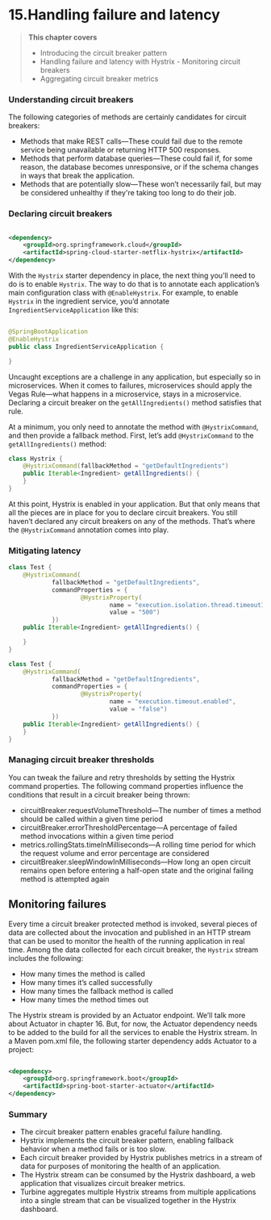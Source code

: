 # 15.Handling failure and latency

> **This chapter covers**
> - Introducing the circuit breaker pattern
> - Handling failure and latency with Hystrix - Monitoring circuit breakers
> - Aggregating circuit breaker metrics

### Understanding circuit breakers

The following categories of methods are certainly candidates for circuit breakers:

- Methods that make REST calls—These could fail due to the remote service being unavailable or returning HTTP 500
  responses.
- Methods that perform database queries—These could fail if, for some reason, the database becomes unresponsive, or if
  the schema changes in ways that break the application.
- Methods that are potentially slow—These won’t necessarily fail, but may be considered unhealthy if they're taking too
  long to do their job.

### Declaring circuit breakers

```xml

<dependency>
    <groupId>org.springframework.cloud</groupId>
    <artifactId>spring-cloud-starter-netflix-hystrix</artifactId>
</dependency>
```

With the `Hystrix` starter dependency in place, the next thing you’ll need to do is to enable `Hystrix`. The way to do
that is to annotate each application’s main configuration class with `@EnableHystrix`. For example, to enable `Hystrix`
in the ingredient service, you’d annotate `IngredientServiceApplication` like this:

```java

@SpringBootApplication
@EnableHystrix
public class IngredientServiceApplication {

}
```

Uncaught exceptions are a challenge in any application, but especially so in microservices. When it comes to failures,
microservices should apply the Vegas Rule—what happens in a microservice, stays in a microservice. Declaring a circuit
breaker on the `getAllIngredients()` method satisfies that rule.

At a minimum, you only need to annotate the method with `@HystrixCommand`, and then provide a fallback method. First,
let’s add `@HystrixCommand` to the `getAllIngredients()` method:

```java
class Hystrix {
    @HystrixCommand(fallbackMethod = "getDefaultIngredients")
    public Iterable<Ingredient> getAllIngredients() {
    }
}
```

At this point, Hystrix is enabled in your application. But that only means that all the pieces are in place for you to
declare circuit breakers. You still haven’t declared any circuit breakers on any of the methods. That’s where
the `@HystrixCommand` annotation comes into play.

### Mitigating latency

```java
class Test {
    @HystrixCommand(
            fallbackMethod = "getDefaultIngredients",
            commandProperties = {
                    @HystrixProperty(
                            name = "execution.isolation.thread.timeoutInMilliseconds",
                            value = "500")
            })
    public Iterable<Ingredient> getAllIngredients() {

    }
}
```

```java
class Test {
    @HystrixCommand(
            fallbackMethod = "getDefaultIngredients",
            commandProperties = {
                    @HystrixProperty(
                            name = "execution.timeout.enabled",
                            value = "false")
            })
    public Iterable<Ingredient> getAllIngredients() {
    }
}
```

### Managing circuit breaker thresholds

You can tweak the failure and retry thresholds by setting the Hystrix command properties. The following command
properties influence the conditions that result in a circuit breaker being thrown:

- circuitBreaker.requestVolumeThreshold—The number of times a method should be called within a given time period
- circuitBreaker.errorThresholdPercentage—A percentage of failed method invocations within a given time period
- metrics.rollingStats.timeInMilliseconds—A rolling time period for which the request volume and error percentage are
  considered
- circuitBreaker.sleepWindowInMilliseconds—How long an open circuit remains open before entering a half-open state and
  the original failing method is attempted again

## Monitoring failures

Every time a circuit breaker protected method is invoked, several pieces of data are collected about the invocation and
published in an HTTP stream that can be used to monitor the health of the running application in real time. Among the
data collected for each circuit breaker, the `Hystrix` stream includes the following:

- How many times the method is called
- How many times it’s called successfully
- How many times the fallback method is called
- How many times the method times out

The Hystrix stream is provided by an Actuator endpoint. We’ll talk more about Actuator in chapter 16. But, for now, the
Actuator dependency needs to be added to the build for all the services to enable the Hystrix stream. In a Maven pom.xml
file, the following starter dependency adds Actuator to a project:

```xml

<dependency>
    <groupId>org.springframework.boot</groupId>
    <artifactId>spring-boot-starter-actuator</artifactId>
</dependency>
```

### Summary

- The circuit breaker pattern enables graceful failure handling.
- Hystrix implements the circuit breaker pattern, enabling fallback behavior when a method fails or is too slow.
- Each circuit breaker provided by Hystrix publishes metrics in a stream of data for purposes of monitoring the health
  of an application.
- The Hystrix stream can be consumed by the Hystrix dashboard, a web application that visualizes circuit breaker
  metrics.
- Turbine aggregates multiple Hystrix streams from multiple applications into a single stream that can be visualized
  together in the Hystrix dashboard.
